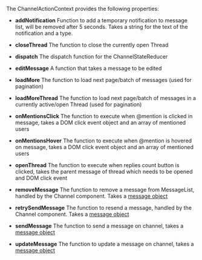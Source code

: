 The ChannelActionContext provides the following properties:

- **addNotification** Function to add a temporary notification to message list, will be removed after 5 seconds. Takes a string for the text of the notification and a type.

- **closeThread** The function to close the currently open Thread

- **dispatch** The dispatch function for the ChannelStateReducer

- **editMessage** A function that takes a message to be edited

-  **loadMore** The function to load next page/batch of messages (used for pagination)

-  **loadMoreThread** The function to load next page/batch of messages in a currently active/open Thread (used for pagination)

-  **onMentionsClick** The function to execute when @mention is clicked in message, takes a DOM click event object and an array of mentioned users

-  **onMentionsHover** The function to execute when @mention is hovered on message, takes a DOM click event object and an array of mentioned users

-  **openThread** The function to execute when replies count button is clicked, takes the parent message of thread which needs to be opened and DOM click event

-  **removeMessage** The function to remove a message from MessageList, handled by the Channel component. Takes a [message object](https://getstream.io/chat/docs/javascript/message_format/?language=javascript)

-  **retrySendMessage** The function to resend a message, handled by the Channel component. Takes a [message object](https://getstream.io/chat/docs/javascript/message_format/?language=javascript)

-  **sendMessage** The function to send a message on channel, takes a [message object](https://getstream.io/chat/docs/javascript/message_format/?language=javascript)

-  **updateMessage** The function to update a message on channel, takes a [message object](https://getstream.io/chat/docs/javascript/message_format/?language=javascript)